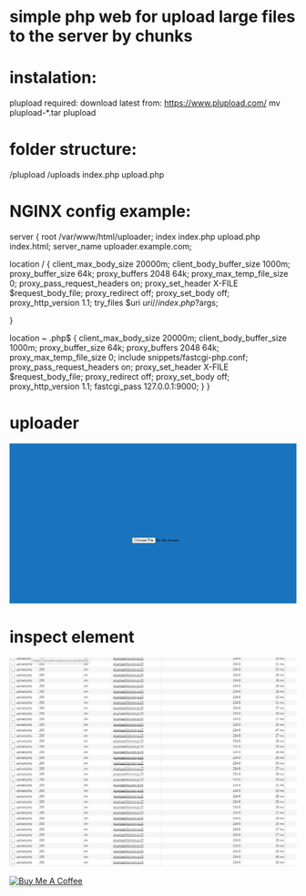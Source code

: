 # simple  php web for upload large files to the server by chunks

# instalation:

plupload required:
download latest from: https://www.plupload.com/
mv plupload-*.tar plupload 



# folder structure:

/plupload
/uploads
index.php
upload.php

# NGINX config example:

server {
    root /var/www/html/uploader;
    index  index.php upload.php index.html;
    server_name uploader.example.com;

location / {
        client_max_body_size 20000m;
        client_body_buffer_size 1000m;
        proxy_buffer_size 64k;
        proxy_buffers 2048 64k;
        proxy_max_temp_file_size 0;
        proxy_pass_request_headers on;
        proxy_set_header X-FILE $request_body_file;
        proxy_redirect off;
        proxy_set_body off;
        proxy_http_version 1.1;
        try_files $uri $uri/ /index.php?$args;

}

location ~ \.php$ {
        client_max_body_size 20000m;
        client_body_buffer_size 1000m;
        proxy_buffer_size 64k;
        proxy_buffers 2048 64k;
        proxy_max_temp_file_size 0;
        include snippets/fastcgi-php.conf;
        proxy_pass_request_headers on;
        proxy_set_header X-FILE $request_body_file;
        proxy_redirect off;
        proxy_set_body off;
        proxy_http_version 1.1;
        fastcgi_pass 127.0.0.1:9000;
    }
}

# uploader
![plot](./uploader.png)

# inspect element
![plot](./inspect.png)

<a href="paypal.me/SmurfManX" target="_blank"><img src="https://www.buymeacoffee.com/assets/img/custom_images/orange_img.png" alt="Buy Me A Coffee" style="height: 41px !important;width: 174px !important;box-shadow: 0px 3px 2px 0px rgba(190, 190, 190, 0.5) !important;-webkit-box-shadow: 0px 3px 2px 0px rgba(190, 190, 190, 0.5) !important;" ></a>
